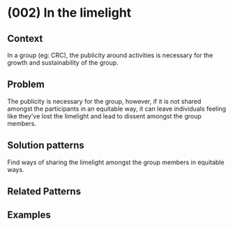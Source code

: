 # (002) In the limelight

## Context

In a group (eg: CRC), the publicity around activities is necessary for the growth and sustainability of the group.

## Problem

The publicity is necessary for the group, however, if it is not shared amongst the participants in an equitable way, it can leave individuals feeling like they've lost the limelight and lead to dissent amongst the group members.

## Solution patterns

Find ways of sharing the limelight amongst the group members in equitable ways.

## Related Patterns

## Examples

<links to examples>